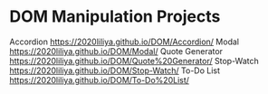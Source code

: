 # DOM Manipulation Projects
Accordion https://2020liliya.github.io/DOM/Accordion/
Modal https://2020liliya.github.io/DOM/Modal/
Quote Generator https://2020liliya.github.io/DOM/Quote%20Generator/
Stop-Watch https://2020liliya.github.io/DOM/Stop-Watch/
To-Do List https://2020liliya.github.io/DOM/To-Do%20List/
